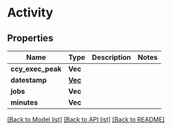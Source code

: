 # Activity

## Properties

Name | Type | Description | Notes
------------ | ------------- | ------------- | -------------
**ccy_exec_peak** | **Vec<i32>** |  | 
**datestamp** | [**Vec<String>**](string.md) |  | 
**jobs** | **Vec<i32>** |  | 
**minutes** | **Vec<i32>** |  | 

[[Back to Model list]](../README.md#documentation-for-models) [[Back to API list]](../README.md#documentation-for-api-endpoints) [[Back to README]](../README.md)


